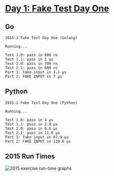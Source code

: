 # [Day 1: Fake Test Day One](https://fake.com/2015/day/1)

## Go

```text
2015-1 Fake Test Day One (Golang)

Running...

Test 1.0: pass in 800 ns
Test 1.1: pass in 1 µs
Test 2.0: pass in 700 ns
Test 2.1: pass in 600 ns
Part 1: fake input in 1.1 µs
Part 2: FAKE INPUT in 7 µs
```

## Python

```text
2015-1 Fake Test Day One (Python)

Running...

Test 1.0: pass in 4 µs
Test 1.1: pass in 2.8 µs
Test 2.0: pass in 6.6 µs
Test 2.1: pass in 21.6 µs
Part 1: fake input in 67.9 µs
Part 2: FAKE INPUT in 119.6 µs
```

## 2015 Run Times

![2015 exercise run-time graphs](../run-times.png)
